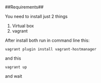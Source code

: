 ##Requirements##

You need to install just 2 things

1. Virtual box
2. vagrant

After install both run in command line this:
```
vagrant plugin install vagrant-hostmanager
```

and this 

```
vagrant up
```

and wait